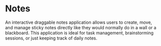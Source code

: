 # Notes
An interactive draggable notes application allows users to create, move, and manage sticky notes directly like they would normally do in a wall or a blackboard. This application is ideal for task management, brainstorming sessions, or just keeping track of daily notes.
